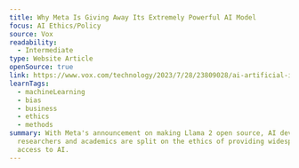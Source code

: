 ```yaml
---
title: Why Meta Is Giving Away Its Extremely Powerful AI Model
focus: AI Ethics/Policy
source: Vox
readability:
  - Intermediate
type: Website Article
openSource: true
link: https://www.vox.com/technology/2023/7/28/23809028/ai-artificial-intelligence-open-closed-meta-mark-zuckerberg-sam-altman-open-ai
learnTags:
  - machineLearning
  - bias
  - business
  - ethics
  - methods
summary: With Meta's announcement on making Llama 2 open source, AI developers,
  researchers and academics are split on the ethics of providing widespread
  access to AI.
---
```

